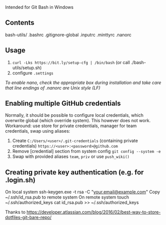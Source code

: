 Intended for Git Bash in Windows

## Contents
bash-utils/
.bashrc
.gitignore-global
.inputrc
.minttyrc
.nanorc

## Usage
1. `curl -Lks https://bit.ly/setup-cfg | /bin/bash`
   (or call ./bash-utils/setup.sh)
1. configure `.settings`

_To enable nano, check the appropriate box during installation and take care that line endings of .nanorc are Unix style (LF)_

## Enabling multiple GitHub credentials
Normally, it should be possible to configure local credentials, which overwrite global (which override system).
This however does not work.
Workaround: use store for private credentials, manager for team credentials, swap using aliases:
1. Create `C:/Users/<user>/.git-credentials` (containing private credentials)
   `https://<user>:<password>@github.com`
2. Remove [credential] section from system config
   `git config --system -e`
3. Swap with provided aliases `team`, `priv` or use `push_wiki()`

## Creating private key authentication (e.g. for .login.sh)
On local system
    ssh-keygen.exe -t rsa -C "your.email@example.com"
Copy ~/.ssh/id_rsa.pub to remote system
On remote system
    touch ~/.ssh/authorized_keys
    cat id_rsa.pub >> ~/.ssh/authorized_keys


Thanks to https://developer.atlassian.com/blog/2016/02/best-way-to-store-dotfiles-git-bare-repo/
